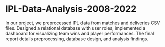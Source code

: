 # IPL-Data-Analysis-2008-2022
In our project, we preprocessed IPL data from matches and deliveries CSV files. Designed a relational database with user roles, implemented a dashboard for visualizing team wins and player performances. The final report details preprocessing, database design, and analysis findings.
